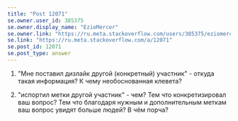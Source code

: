 ```yaml
---
title: "Post 12071"
se.owner.user_id: 385375
se.owner.display_name: "EzioMercer"
se.owner.link: "https://ru.meta.stackoverflow.com/users/385375/eziomercer"
se.link: "https://ru.meta.stackoverflow.com/a/12071"
se.post_id: 12071
se.post_type: answer
---
```

<ol>
<li><p>&quot;Мне поставил дизлайк другой (конкретный) участник&quot; - откуда такая информация? К чему необоснованная клевета?</p>
</li>
<li><p>&quot;испортил метки другой участник&quot; - чем? Тем что конкретизировал ваш вопрос? Тем что благодаря нужным и дополнительным меткам ваш вопрос увидят больше людей? В чём порча?</p>
</li>
</ol>
